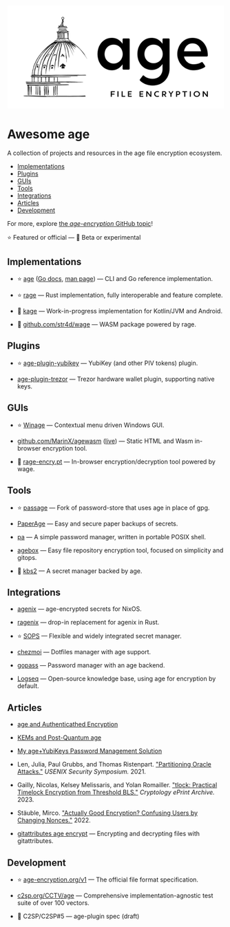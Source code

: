 <p align="center">
    <picture>
        <source media="(prefers-color-scheme: dark)" srcset="https://github.com/FiloSottile/age/blob/main/logo/logo_white.svg">
        <source media="(prefers-color-scheme: light)" srcset="https://github.com/FiloSottile/age/blob/main/logo/logo.svg">
        <img alt="The age logo, an wireframe of St. Peters dome in Rome, with the text: age, file encryption" width="600" src="https://github.com/FiloSottile/age/blob/main/logo/logo.svg">
    </picture>
</p>

# Awesome age

A collection of projects and resources in the age file encryption ecosystem.

* [Implementations](#implementations)
* [Plugins](#plugins)
* [GUIs](#guis)
* [Tools](#tools)
* [Integrations](#integrations)
* [Articles](#articles)
* [Development](#development)

For more, explore [the *age-encryption* GitHub topic](https://github.com/topics/age-encryption)!

⭐️ Featured or official — 🧪 Beta or experimental

## Implementations

* ⭐️ [age](https://filippo.io/age) ([Go docs](https://pkg.go.dev/filippo.io/age), [man page](https://filippo.io/age/age.1)) — CLI and Go reference implementation.

* ⭐️ [rage](https://str4d.xyz/rage) — Rust implementation, fully interoperable and feature complete.

* 🧪 [kage](https://github.com/android-password-store/kage) — Work-in-progress implementation for Kotlin/JVM and Android.

* 🧪 [github.com/str4d/wage](https://github.com/str4d/wage) — WASM package powered by rage.

## Plugins

* ⭐️ [age-plugin-yubikey](https://github.com/str4d/age-plugin-yubikey) — YubiKey (and other PIV tokens) plugin.

* [age-plugin-trezor](https://github.com/romanz/trezor-agent/blob/master/doc/README-age.md) — Trezor hardware wallet plugin, supporting native keys.

## GUIs

* ⭐️ [Winage](https://winage.spiegl.dev/) — Contextual menu driven Windows GUI.

* [github.com/MarinX/agewasm](https://github.com/MarinX/agewasm) ([live](https://age-wasm.ey.r.appspot.com/)) — Static HTML and Wasm in-browser encryption tool.

* 🧪 [rage-encry.pt](https://rage-encry.pt/) — In-browser encryption/decryption tool powered by wage.

## Tools

* ⭐️ [passage](https://github.com/FiloSottile/passage) — Fork of password-store that uses age in place of gpg.

* [PaperAge](https://github.com/matiaskorhonen/paper-age) — Easy and secure paper backups of secrets.

* [pa](https://github.com/biox/pa) — A simple password manager, written in portable POSIX shell.

* [agebox](https://github.com/slok/agebox) — Easy file repository encryption tool, focused on simplicity and gitops.

* 🧪 [kbs2](https://github.com/woodruffw/kbs2) — A secret manager backed by age.

## Integrations

* [agenix](https://github.com/ryantm/agenix) — age-encrypted secrets for NixOS.

* [ragenix](https://github.com/yaxitech/ragenix) — drop-in replacement for agenix in Rust.

* ⭐️ [SOPS](https://github.com/mozilla/sops#encrypting-using-age) — Flexible and widely integrated secret manager.

* [chezmoi](https://www.chezmoi.io/user-guide/encryption/age/) — Dotfiles manager with age support.

* [gopass](https://github.com/gopasspw/gopass/blob/master/docs/backends/age.md) — Password manager with an age backend.

* [Logseq](https://web.archive.org/web/20230422154136/https://twitter.com/logseq/status/1587905208667230209) — Open-source knowledge base, using age for encryption by default.

## Articles

* [age and Authenticathed Encryption](https://words.filippo.io/dispatches/age-authentication/)

* [KEMs and Post-Quantum age](https://words.filippo.io/dispatches/post-quantum-age/)

* [My age+YubiKeys Password Management Solution](https://words.filippo.io/dispatches/passage/)

* Len, Julia, Paul Grubbs, and Thomas Ristenpart. ["Partitioning Oracle Attacks."](https://www.usenix.org/system/files/sec21-len.pdf) *USENIX Security Symposium.* 2021.

* Gailly, Nicolas, Kelsey Melissaris, and Yolan Romailler. ["tlock: Practical Timelock Encryption from Threshold BLS."](https://eprint.iacr.org/2023/189) *Cryptology ePrint Archive.* 2023.

* Stäuble, Mirco. ["Actually Good Encryption? Confusing Users by Changing Nonces."](https://ethz.ch/content/dam/ethz/special-interest/infk/inst-infsec/appliedcrypto/education/theses/project_MircoStauble.pdf) 2022.

* [gitattributes age encrypt](https://seankhliao.com/blog/12020-09-24-gitattributes-age-encrypt/) — Encrypting and decrypting files with gitattributes.

## Development

* ⭐️ [age-encryption.org/v1](https://age-encryption.org/v1) — The official file format specification.

* [c2sp.org/CCTV/age](https://c2sp.org/CCTV/age) — Comprehensive implementation-agnostic test suite of over 100 vectors.

* 🧪 C2SP/C2SP#5 — age-plugin spec (draft)
